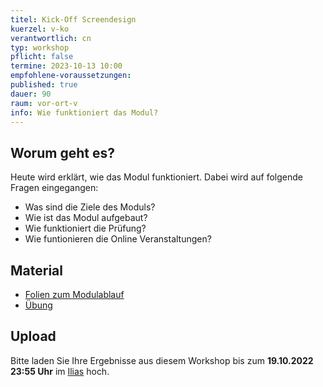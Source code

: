 ```yaml
---
titel: Kick-Off Screendesign
kuerzel: v-ko
verantwortlich: cn
typ: workshop
pflicht: false
termine: 2023-10-13 10:00
empfohlene-voraussetzungen: 
published: true
dauer: 90
raum: vor-ort-v
info: Wie funktioniert das Modul?
---
```



## Worum geht es?

Heute wird erklärt, wie das Modul funktioniert. Dabei wird auf folgende Fragen eingegangen:
- Was sind die Ziele des Moduls?
- Wie ist das Modul aufgebaut?
- Wie funktioniert die Prüfung?
- Wie funtionieren die Online Veranstaltungen?


## Material
* [Folien zum Modulablauf](https://cnoss.github.io/slides/presentations/screendesign/about-screendesign/)
* [Übung](https://th-koeln.github.io/mi-bachelor-screendesign/assignments/kick-off-plakat-dekomposition/)

## Upload

Bitte laden Sie Ihre Ergebnisse aus diesem Workshop bis zum **19.10.2022 23:55 Uhr** im [Ilias](https://ilias.th-koeln.de/ilias.php?baseClass=ilExerciseHandlerGUI&ref_id=2526402&cmd=showOverview) hoch.
